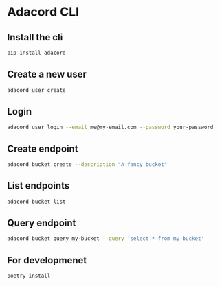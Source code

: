 # Adacord CLI


## Install the cli

```bash
pip install adacord
```

## Create a new user

```bash
adacord user create
```

## Login

```bash
adacord user login --email me@my-email.com --password your-password
```

## Create endpoint

```bash
adacord bucket create --description "A fancy bucket"
```

## List endpoints

```bash
adacord bucket list
```

## Query endpoint

```bash
adacord bucket query my-bucket --query 'select * from my-bucket'
```

## For developmenet

```bash
poetry install
```
